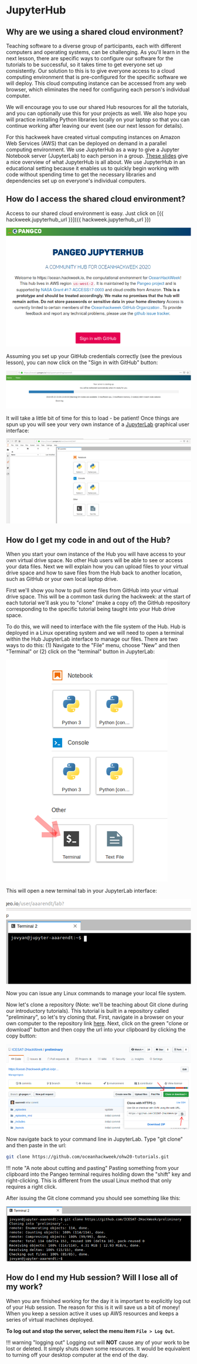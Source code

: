 # JupyterHub

## Why are we using a shared cloud environment?

Teaching software to a diverse group of participants, each with different computers and operating systems, can be challenging. As you'll learn in the next lesson, there are specific ways to configure our software for the tutorials to be successful, so it takes time to get everyone set up consistently. Our solution to this is to give everyone access to a cloud computing environment that is pre-configured for the specific software we will deploy. This cloud computing instance can be accessed from any web browser, which eliminates the need for configuring each person's individual computer.

We will encourage you to use our shared Hub resources for all the tutorials, and you can optionally use this for your projects as well. We also hope you will practice installing Python libraries locally on your laptop so that you can continue working after leaving our event (see our next lesson for details).

For this hackweek have created virtual computing instances on Amazon Web Services (AWS) that can be deployed on demand in a parallel computing environment. We use JupyterHub as a way to give a Jupyter Notebook server (JupyterLab) to each person in a group. [These slides](https://www.slideshare.net/willingc/jupyterhub-a-thing-explainer-overview?from_action=save) give a nice overview of what JupyterHub is all about. We use JupyterHub in an educational setting because it enables us to quickly begin working with code without spending time to get the necessary libraries and dependencies set up on everyone's individual computers.


## How do I access the shared cloud environment?

Access to our shared cloud environment is easy. Just click on [{{ hackweek.jupyterhub_url }}]({{ hackweek.jupyterhub_url }})

![pangeo-opening](../img/ohwjupyterhub-opening.png)

Assuming you set up your GitHub credentials correctly (see the previous lesson), you can now click on the "Sign in with GitHub" button:

![pangeo-loading](../img/pangeo-loading.png)

It will take a little bit of time for this to load - be patient! Once things are spun up you will see your very own instance of a [JupyterLab](https://jupyterlab.readthedocs.io/en/stable/) graphical user interface:

![jupyterlab](../img/jupyterlab.png)


## How do I get my code in and out of the Hub?

When you start your own instance of the Hub you will have access to your own virtual drive space. No other Hub users will be able to see or access your data files. Next we will explain how you can upload files to your virtual drive space and how to save files from the Hub back to another location, such as GitHub or your own local laptop drive.

First we'll show you how to pull some files from GitHub into your virtual drive space.  This will be a common task during the hackweek: at the start of each tutorial we'll ask you to "clone" (make a copy of) the GitHub repository corresponding to the specific tutorial being taught into your Hub drive space.

To do this, we will need to interface with the file system of the Hub. Hub is deployed in a Linux operating system and we will need to open a terminal within the Hub JupyterLab interface to manage our files. There are two ways to do this: (1) Navigate to the "File" menu, choose "New" and then "Terminal" or (2) click on the "terminal" button in JupyterLab: 

![terminal-button](../img/terminal-button.png)

This will open a new terminal tab in your JupyterLab interface:

![terminal-tab](../img/terminal.png)

Now you can issue any Linux commands to manage your local file system.

Now let's clone a repository (Note: we'll be teaching about Git clone during our introductory tutorials). This tutorial is built in a repository called "preliminary", so let's try cloning that. First, navigate in a browser on your own computer to the repository link [here](oceanhackweek/ohw20-tutorials). Next, click on the green "clone or download" button and then copy the url into your clipboard by clicking the copy button:

<!-- CREATE NEW SCREENSHOT USING OHW ORG -->
![clone](../img/clone.png)

Now navigate back to your command line in JupyterLab. Type "git clone" and then paste in the url:

```bash
git clone https://github.com/oceanhackweek/ohw20-tutorials.git
```

!!! note "A note about cutting and pasting"
    Pasting something from your clipboard into the Pangeo terminal requires holding down the "shift" key and right-clicking.  This is different from the usual Linux method that only requires a right click.

After issuing the Git clone command you should see something like this:

![clone-result](../img/clone-result.png)

## How do I end my Hub session? Will I lose all of my work?

When you are finished working for the day it is important to explicitly log out of your Hub session. The reason for this is it will save us a bit of money! When you keep a session active it uses up AWS resources and keeps a series of virtual machines deployed. 

**To log out and stop the server, select the menu item `File > Log Out`.**

!!! warning "logging out"
    Logging out will **NOT** cause any of your work to be lost or deleted. It simply shuts down some resources. It would be equivalent to turning off your desktop computer at the end of the day.
